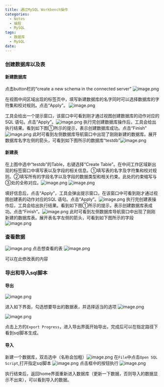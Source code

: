 ```yaml
---
title: 通过MySQL Workbench操作
categories:
  - Notes
  - 编程
  - MySQL
tags:
  - 数据库
  - MySQL
date:
---
```

### 创建数据库以及表
#### 新建数据库
点击button栏的“create a new schema in the connected server”
![image.png](https://cdn.jsdelivr.net/gh/zhengyangWang1/image@main/img/20231006125516.png)

在视图中间区域出现的标签页中，填写新建数据库的名字同时可以选择数据库的字符集和校对规则。点击“Apply”。
![image.png](https://cdn.jsdelivr.net/gh/zhengyangWang1/image@main/img/20231006125554.png)

工具会给出一个提示窗口，该窗口中可看到刚才通过视图创建数据库的动作对应的SQL 语句。点击“Apply”。![image.png](https://cdn.jsdelivr.net/gh/zhengyangWang1/image@main/img/20231006125652.png)
执行完创建数据库操作后，工具会给出执行结果。看到如下图①所示的提示，表示创建数据库成功。点击“Finish”![image.png](https://cdn.jsdelivr.net/gh/zhengyangWang1/image@main/img/20231006125738.png)
此时可看到左侧数据库导航窗口中出现了刚刚新建的数据库。展开数据库名字左侧的箭头，可看到如下图所示的数据库“testdb”![image.png](https://cdn.jsdelivr.net/gh/zhengyangWang1/image@main/img/20231006125801.png)

#### 新建表
在上图中选中“testdb”的Table，右键选择“Create Table”。在中间工作区域新出现的标签窗口中填写表以及字段的相关信息。①填写表的名字及字符集和校对规则。②填写所有的字段名字以及字段的数据类型和相关约束。此处的约束缩写与③处的全称对应。![image.png](https://cdn.jsdelivr.net/gh/zhengyangWang1/image@main/img/20231006125857.png)
![image.png](https://cdn.jsdelivr.net/gh/zhengyangWang1/image@main/img/20231006125950.png)

填好信息后，点击“Apply”，工具会弹出提示窗口，在该窗口中可看到刚才通过视图创建表的动作对应的SQL 语句。点击“Apply”。![image.png](https://cdn.jsdelivr.net/gh/zhengyangWang1/image@main/img/20231006130449.png)
执行完创建表操作后，工具会给出执行结果。看到如下图①所示的提示，表示创建数据库表成功。点击“Finish”。![image.png](https://cdn.jsdelivr.net/gh/zhengyangWang1/image@main/img/20231006130508.png)
此时可看到左侧数据库导航窗口中出现了刚刚新建的数据库表。展开表名字左侧的箭头，可看到如下图所示的字段![image.png](https://cdn.jsdelivr.net/gh/zhengyangWang1/image@main/img/20231006130524.png)
### 查看数据
![image.png](https://cdn.jsdelivr.net/gh/zhengyangWang1/image@main/img/20231006143655.png)
点击想查看的表
![image.png](https://cdn.jsdelivr.net/gh/zhengyangWang1/image@main/img/20231006144930.png)

可以在此修改表的内容

### 导出和导入sql脚本
#### 导出
![image.png](https://cdn.jsdelivr.net/gh/zhengyangWang1/image@main/img/20231006145032.png)

进入如下界面，勾选想要导出的数据表，并选择适当的选项
![image.png](https://cdn.jsdelivr.net/gh/zhengyangWang1/image@main/img/20231006145328.png)

![image.png](https://cdn.jsdelivr.net/gh/zhengyangWang1/image@main/img/20231006145437.png)

点击上方的`Export Progress`，进入导出界面开始导出，完成后可以在指定路径下看到sql脚本生成。

#### 导入
新建一个数据库，双击选中（名称会加粗）![image.png](https://cdn.jsdelivr.net/gh/zhengyangWang1/image@main/img/20231006145753.png)
在`File`中点击`Open SQL Script`,打开指定sql脚本
![image.png](https://cdn.jsdelivr.net/gh/zhengyangWang1/image@main/img/20231006145846.png)
点击框中的按钮执行
![image.png](https://cdn.jsdelivr.net/gh/zhengyangWang1/image@main/img/20231006150022.png)

执行结束后，返回home界面重新进入数据库（更新一下数据，否则导入的数据显示不出来），可以看到导入的数据。

